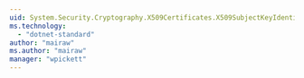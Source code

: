 ```yaml
---
uid: System.Security.Cryptography.X509Certificates.X509SubjectKeyIdentifierHashAlgorithm
ms.technology: 
  - "dotnet-standard"
author: "mairaw"
ms.author: "mairaw"
manager: "wpickett"
---
```

